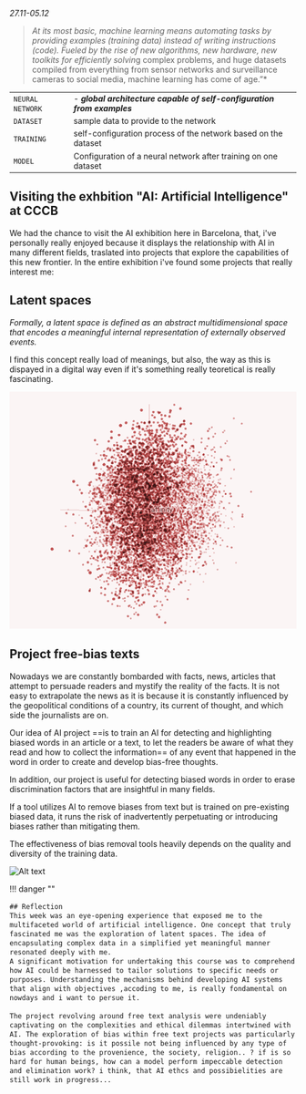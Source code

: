 
*27.11-05.12*


> *At its most basic, machine learning means automating tasks by providing examples (training data) instead of writing instructions (code). Fueled by the rise of new algorithms, new hardware, new toolkits for efficiently solvin*g complex problems, and huge datasets compiled from everything from sensor networks and surveillance cameras to social media, machine learning has come of age.”*
>

|   |                          |
| ----------- | ------------------------------------ |
| `NEURAL NETWORK`       | - ***global architecture capable of self-configuration from examples*** |
| `DATASET`       | sample data to provide to the network |
| `TRAINING`    | self-configuration process of the network based on the dataset |
| `MODEL`    | Configuration of a neural network after training on one dataset|





## Visiting the exhbition "AI: Artificial Intelligence" at CCCB

We had the chance to visit the AI exhibition here in Barcelona, that, i've personally really enjoyed because it displays the relationship with AI in many different fields, traslated into projects that explore the capabilities of this new frontier.
In the entire exhibition i've found some projects that really interest me:


## Latent spaces

*Formally, a latent space is defined as an abstract multidimensional space that encodes a meaningful internal representation of externally observed events.*

I find this concept really load of meanings, but also, the way as this is dispayed in a digital way even if it's something really teoretical is really fascinating.


![Alt text](../images/affnity.png)


## Project free-bias texts

Nowadays we are constantly bombarded with facts, news, articles that attempt to persuade readers and mystify the reality of the facts. It is not easy to extrapolate the news as it is because it is constantly influenced by the geopolitical conditions of a country, its current of thought, and which side the journalists are on.

Our idea of AI project ==is to train an AI for detecting and highlighting biased words in an article or a text, to let the readers be aware of what they read and how to collect the
information== of any event that happened in the word in order to create and develop bias-free thoughts.

In addition, our project is useful for detecting biased words in order to erase discrimination factors that are insightful in many fields.

If a tool utilizes AI to remove biases from text but is trained on pre-existing biased data, it runs the risk of inadvertently perpetuating or introducing biases rather than mitigating them. 

The effectiveness of bias removal tools heavily depends on the quality and diversity of the training data.

![Alt text](../images/Bias-free-text.gif)



!!! danger ""

    ## Reflection
    This week was an eye-opening experience that exposed me to the multifaceted world of artificial intelligence. One concept that truly fascinated me was the exploration of latent spaces. The idea of encapsulating complex data in a simplified yet meaningful manner resonated deeply with me. 
    A significant motivation for undertaking this course was to comprehend how AI could be harnessed to tailor solutions to specific needs or purposes. Understanding the mechanisms behind developing AI systems that align with objectives ,accoding to me, is really fondamental on nowdays and i want to persue it.

    The project revolving around free text analysis were undeniably captivating on the complexities and ethical dilemmas intertwined with AI. The exploration of bias within free text projects was particularly thought-provoking: is it possile not being influenced by any type of bias according to the provenience, the society, religion.. ? if is so hard for human beings, how can a model perform impeccable detection and elimination work? i think, that AI ethcs and possibielities are still work in progress...

